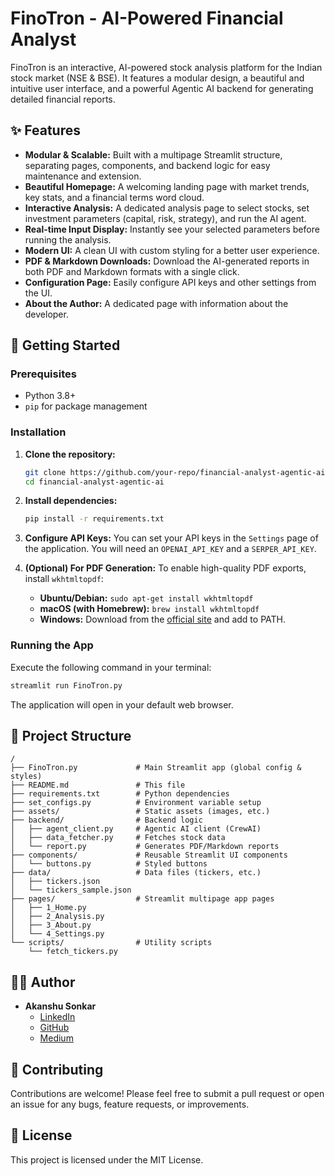 # FinoTron - AI-Powered Financial Analyst

FinoTron is an interactive, AI-powered stock analysis platform for the Indian stock market (NSE & BSE). It features a modular design, a beautiful and intuitive user interface, and a powerful Agentic AI backend for generating detailed financial reports.

## ✨ Features

- **Modular & Scalable:** Built with a multipage Streamlit structure, separating pages, components, and backend logic for easy maintenance and extension.
- **Beautiful Homepage:** A welcoming landing page with market trends, key stats, and a financial terms word cloud.
- **Interactive Analysis:** A dedicated analysis page to select stocks, set investment parameters (capital, risk, strategy), and run the AI agent.
- **Real-time Input Display:** Instantly see your selected parameters before running the analysis.
- **Modern UI:** A clean UI with custom styling for a better user experience.
- **PDF & Markdown Downloads:** Download the AI-generated reports in both PDF and Markdown formats with a single click.
- **Configuration Page:** Easily configure API keys and other settings from the UI.
- **About the Author:** A dedicated page with information about the developer.

## 🚀 Getting Started

### Prerequisites

- Python 3.8+
- `pip` for package management

### Installation

1.  **Clone the repository:**
    ```bash
    git clone https://github.com/your-repo/financial-analyst-agentic-ai.git
    cd financial-analyst-agentic-ai
    ```

2.  **Install dependencies:**
    ```bash
    pip install -r requirements.txt
    ```

3.  **Configure API Keys:**
    You can set your API keys in the `Settings` page of the application. You will need an `OPENAI_API_KEY` and a `SERPER_API_KEY`.

4.  **(Optional) For PDF Generation:**
    To enable high-quality PDF exports, install `wkhtmltopdf`:
    -   **Ubuntu/Debian:** `sudo apt-get install wkhtmltopdf`
    -   **macOS (with Homebrew):** `brew install wkhtmltopdf`
    -   **Windows:** Download from the [official site](https://wkhtmltopdf.org/downloads.html) and add to PATH.

### Running the App

Execute the following command in your terminal:
```bash
streamlit run FinoTron.py
```
The application will open in your default web browser.

## 📂 Project Structure

```
/
├── FinoTron.py             # Main Streamlit app (global config & styles)
├── README.md               # This file
├── requirements.txt        # Python dependencies
├── set_configs.py          # Environment variable setup
├── assets/                 # Static assets (images, etc.)
├── backend/                # Backend logic
│   ├── agent_client.py     # Agentic AI client (CrewAI)
│   ├── data_fetcher.py     # Fetches stock data
│   └── report.py           # Generates PDF/Markdown reports
├── components/             # Reusable Streamlit UI components
│   └── buttons.py          # Styled buttons
├── data/                   # Data files (tickers, etc.)
│   ├── tickers.json
│   └── tickers_sample.json
├── pages/                  # Streamlit multipage app pages
│   ├── 1_Home.py
│   ├── 2_Analysis.py
│   ├── 3_About.py
│   └── 4_Settings.py
└── scripts/                # Utility scripts
    └── fetch_tickers.py
```

## 👨‍💻 Author

-   **Akanshu Sonkar**
    -   [LinkedIn](https://www.linkedin.com/in/akanshu11121/)
    -   [GitHub](https://github.com/akanshu11121)
    -   [Medium](https://medium.com/@akanshu11121)

## 🤝 Contributing

Contributions are welcome! Please feel free to submit a pull request or open an issue for any bugs, feature requests, or improvements.

## 📄 License

This project is licensed under the MIT License.
